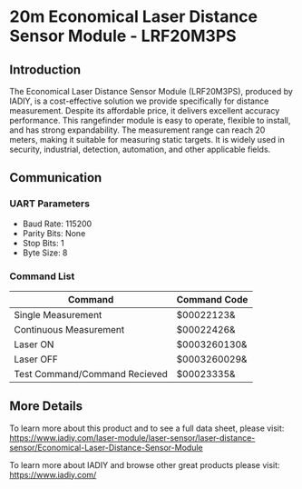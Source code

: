# 20m Economical Laser Distance Sensor Module - LRF20M3PS
## Introduction
The Economical Laser Distance Sensor Module (LRF20M3PS), produced by IADIY, is a cost-effective solution we provide specifically for distance measurement. Despite its affordable price, it delivers excellent accuracy performance. This rangefinder module is easy to operate, flexible to install, and has strong expandability. The measurement range can reach 20 meters, making it suitable for measuring static targets. It is widely used in security, industrial, detection, automation, and other applicable fields.
 
## Communication
### UART Parameters
- Baud Rate: 115200
- Parity Bits: None
- Stop Bits: 1
- Byte Size: 8

### Command List
| Command | Command Code |
| --- | --- |
| Single Measurement | $00022123& |
| Continuous Measurement | $00022426& |
| Laser ON | $0003260130& |
| Laser OFF | $0003260029& |
| Test Command/Command Recieved | $00023335& |

## More Details
To learn more about this product and to see a full data sheet, please visit: https://www.iadiy.com/laser-module/laser-sensor/laser-distance-sensor/Economical-Laser-Distance-Sensor-Module

To learn more about IADIY and browse other great products please visit: https://www.iadiy.com/